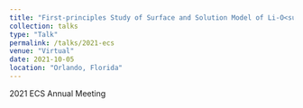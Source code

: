 ```yaml
---
title: "First-principles Study of Surface and Solution Model of Li-O<sub>2</sub> Reactions in Lithium-air Batteries"
collection: talks
type: "Talk"
permalink: /talks/2021-ecs
venue: "Virtual"
date: 2021-10-05
location: "Orlando, Florida"
---
```

2021 ECS Annual Meeting
